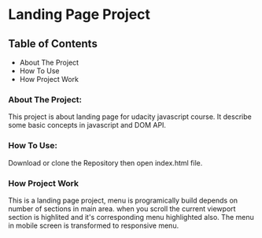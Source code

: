 # Landing Page Project

## Table of Contents

 - About The Project
 - How To Use 
 - How Project Work

 ### About The Project:
 This project is about landing page for udacity javascript course. It describe some
 basic concepts in javascript and DOM API.

 ### How To Use:
 Download or clone the Repository then open index.html file.

### How Project Work
This is a landing page project, menu is programically build depends on number of sections in main
area. when you scroll the current viewport section is highlited and it's corresponding menu 
highlighted also. The menu in mobile screen is transformed to responsive menu.